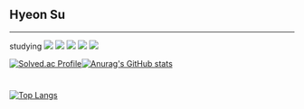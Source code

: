 ## Hyeon Su
<hr> studying </hr>
<img src="https://img.shields.io/badge/Java-007396?style=flat-square&logo=java&logoColor=white"/>
<img src="https://img.shields.io/badge/Mysql-4479A1?style=flat-square&logo=mysql&logoColor=white"/>
<img src="https://img.shields.io/badge/Oracle-F80000?style=flat-square&logo=Oracle&logoColor=white"/>
<img src="https://img.shields.io/badge/C++-00253?style=flat-square&logo=c++&logoColor=white"/>
<img src="https://img.shields.io/badge/C-#A8B9CC?style=flat-square&logo=c&logoColor=white"/>

[![Solved.ac Profile](http://mazassumnida.wtf/api/v2/generate_badge?boj=zxqwas9510)](https://solved.ac/zxqwas9510/)[![Anurag's GitHub stats](https://github-readme-stats.vercel.app/api?username=sukkkuuuu)](https://github.com/sukkkuuuu/github-readme-stats)
# 
[![Top Langs](https://github-readme-stats.vercel.app/api/top-langs/?username=sukkkuuuu)](https://github.com/sukkkuuuu/github-readme-stats)
<!--
**sukkkuuuu/sukkkuuuu** is a ✨ _special_ ✨ repository because its `README.md` (this file) appears on your GitHub profile.

Here are some ideas to get you started:

- 🔭 I’m currently working on ...
- 🌱 I’m currently learning ...
- 👯 I’m looking to collaborate on ...
- 🤔 I’m looking for help with ...
- 💬 Ask me about ...
- 📫 How to reach me: ...
- 😄 Pronouns: ...
- ⚡ Fun fact: ...
-->
